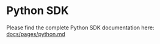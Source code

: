 # Python SDK

Please find the complete Python SDK documentation here: [docs/pages/python.md](../docs/pages/python.md)